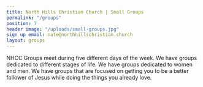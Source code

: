 ```yaml
---
title: North Hills Christian Church | Small Groups
permalink: "/groups"
position: 7
header image: "/uploads/small-groups.jpg"
sign up email: nate@northhillschristian.church
layout: groups
---
```


NHCC Groups meet during five different days of the week. We have groups dedicated to different stages of life. We have groups dedicated to women and men. We have groups that are focused on getting you to be a better follower of Jesus while doing the things you already love.

